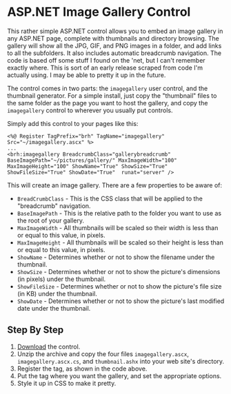 # ASP.NET Image Gallery Control

This rather simple ASP.NET control allows you to embed an image gallery in any ASP.NET page, complete with thumbnails and directory browsing. The gallery will show all the JPG, GIF, and PNG images in a folder, and add links to all the subfolders. It also includes automatic breadcrumb navigation. The code is based off some stuff I found on the 'net, but I can't remember exactly where. This is sort of an early release scraped from code I'm actually using. I may be able to pretty it up in the future.

The control comes in two parts: the `imagegallery` user control, and the thumbnail generator. For a simple install, just copy the "thumbnail" files to the same folder as the page you want to host the gallery, and copy the `imagegallery` control to wherever you usually put controls.

Simply add this control to your pages like this:

```aspnet
<%@ Register TagPrefix="brh" TagName="imagegallery" Src="~/imagegallery.ascx" %>
...
<brh:imagegallery BreadcrumbClass="gallerybreadcrumb" BaseImagePath="~/pictures/gallery/" MaxImageWidth="100" MaxImageHeight="100" ShowName="True" ShowSize="True" ShowFileSize="True" ShowDate="True"  runat="server" />
```

This will create an image gallery. There are a few properties to be aware of:

* `BreadCrumbClass` - This is the CSS class that will be applied to the "breadcrumb" navigation.
* `BaseImagePath` - This is the relative path to the folder you want to use as the root of your gallery.
* `MaxImageWidth` - All thumbnails will be scaled so their width is less than or equal to this value, in pixels.
* `MaxImageHeight` - All thumbnails will be scaled so their height is less than or equal to this value, in pixels.
* `ShowName` - Determines whether or not to show the filename under the thumbnail.
* `ShowSize` - Determines whether or not to show the picture's dimensions (in pixels) under the thumbnail.
* `ShowFileSize` - Determines whether or not to show the picture's file size (in KB) under the thumbnail.
* `ShowDate` - Determines whether or not to show the picture's last modified date under the thumbnail.

## Step By Step

1. [Download](https://github.com/bhollis/aspnet-imagegallery/downloads) the control.
1. Unzip the archive and copy the four files `imagegallery.ascx`, `imagegallery.ascx.cs`, and `thumbnail.ashx` into your web site's directory.
2. Register the tag, as shown in the code above.
3. Put the tag where you want the gallery, and set the appropriate options.
4. Style it up in CSS to make it pretty.